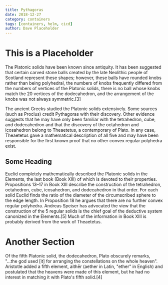 ```yaml
---
title: Pythagoras
date: 2018-12-27
category: containers
tags: [containers, helm, cicd]
author: Dave Placeholder
---
```


# This is a Placeholder 
The Platonic solids have been known since antiquity. It has been suggested that certain carved stone balls created by the late Neolithic people of Scotland represent these shapes; however, these balls have rounded knobs rather than being polyhedral, the numbers of knobs frequently differed from the numbers of vertices of the Platonic solids, there is no ball whose knobs match the 20 vertices of the dodecahedron, and the arrangement of the knobs was not always symmetric.[3]

<!-- more -->

The ancient Greeks studied the Platonic solids extensively. Some sources (such as Proclus) credit Pythagoras with their discovery. Other evidence suggests that he may have only been familiar with the tetrahedron, cube, and dodecahedron and that the discovery of the octahedron and icosahedron belong to Theaetetus, a contemporary of Plato. In any case, Theaetetus gave a mathematical description of all five and may have been responsible for the first known proof that no other convex regular polyhedra exist.

## Some Heading
Euclid completely mathematically described the Platonic solids in the Elements, the last book (Book XIII) of which is devoted to their properties. Propositions 13–17 in Book XIII describe the construction of the tetrahedron, octahedron, cube, icosahedron, and dodecahedron in that order. For each solid Euclid finds the ratio of the diameter of the circumscribed sphere to the edge length. In Proposition 18 he argues that there are no further convex regular polyhedra. Andreas Speiser has advocated the view that the construction of the 5 regular solids is the chief goal of the deductive system canonized in the Elements.[5] Much of the information in Book XIII is probably derived from the work of Theaetetus.

# Another Section 
Of the fifth Platonic solid, the dodecahedron, Plato obscurely remarks, "...the god used [it] for arranging the constellations on the whole heaven". Aristotle added a fifth element, aithēr (aether in Latin, "ether" in English) and postulated that the heavens were made of this element, but he had no interest in matching it with Plato's fifth solid.[4]